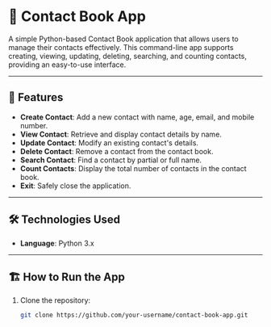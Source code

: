 # 📖 Contact Book App

A simple Python-based Contact Book application that allows users to manage their contacts effectively. This command-line app supports creating, viewing, updating, deleting, searching, and counting contacts, providing an easy-to-use interface.

---

## 🚀 Features
- **Create Contact**: Add a new contact with name, age, email, and mobile number.
- **View Contact**: Retrieve and display contact details by name.
- **Update Contact**: Modify an existing contact's details.
- **Delete Contact**: Remove a contact from the contact book.
- **Search Contact**: Find a contact by partial or full name.
- **Count Contacts**: Display the total number of contacts in the contact book.
- **Exit**: Safely close the application.

---

## 🛠️ Technologies Used
- **Language**: Python 3.x

---

## 🏗️ How to Run the App
1. Clone the repository:
   ```bash
   git clone https://github.com/your-username/contact-book-app.git
